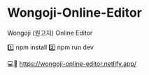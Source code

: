 # Wongoji-Online-Editor
Wongoji (원고지) Online Editor

1️⃣ npm install
2️⃣ npm run dev

💻🔗 https://wongoji-online-editor.netlify.app/
